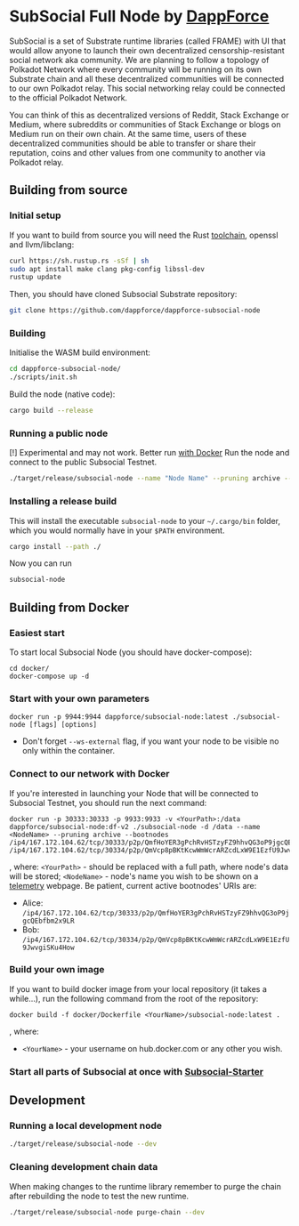 # SubSocial Full Node by [DappForce](https://github.com/dappforce)

SubSocial is a set of Substrate runtime libraries (called FRAME) with UI that would allow anyone to launch their own decentralized censorship-resistant social network aka community. We are planning to follow a topology of Polkadot Network where every community will be running on its own Substrate chain and all these decentralized communities will be connected to our own Polkadot relay. This social networking relay could be connected to the official Polkadot Network.

You can think of this as decentralized versions of Reddit, Stack Exchange or Medium, where subreddits or communities of Stack Exchange or blogs on Medium run on their own chain. At the same time, users of these decentralized communities should be able to transfer or share their reputation, coins and other values from one community to another via Polkadot relay.

## Building from source

### Initial setup
If you want to build from source you will need the Rust [toolchain](https://rustup.rs/), openssl and llvm/libclang:
```bash
curl https://sh.rustup.rs -sSf | sh
sudo apt install make clang pkg-config libssl-dev
rustup update
```
Then, you should have cloned Subsocial Substrate repository:
```bash
git clone https://github.com/dappforce/dappforce-subsocial-node
```

### Building
Initialise the WASM build environment:
```bash
cd dappforce-subsocial-node/
./scripts/init.sh
```

Build the node (native code):
```bash
cargo build --release
```

### Running a public node
[!] Experimental and may not work. Better run [with Docker](#connect-to-our-network-with-docker)
Run the node and connect to the public Subsocial Testnet.
```bash
./target/release/subsocial-node --name "Node Name" --pruning archive --bootnodes /ip4/167.172.104.62/tcp/30333/p2p/QmfHoYER3gPchRvHSTzyFZ9hhvQG3oP9jgcQEbfbm2x9LR /ip4/167.172.104.62/tcp/30334/p2p/QmVcp8pBKtKcwWmWcrARZcdLxW9E1EzfU9JwvgiSKu4How
```

### Installing a release build
This will install the executable `subsocial-node` to your `~/.cargo/bin` folder, which you would normally have in your `$PATH` environment.

```bash
cargo install --path ./
```

Now you can run

```bash
subsocial-node
```

## Building from Docker

### Easiest start
To start local Subsocial Node (you should have docker-compose):

```
cd docker/
docker-compose up -d
```

### Start with your own  parameters

```
docker run -p 9944:9944 dappforce/subsocial-node:latest ./subsocial-node [flags] [options]
```
* Don't forget `--ws-external` flag, if you want your node to be visible no only within the container.

### Connect to our network with Docker
If you're interested in launching your Node that will be connected to Subsocial Testnet, you should run the next command:
```
docker run -p 30333:30333 -p 9933:9933 -v <YourPath>:/data dappforce/subsocial-node:df-v2 ./subsocial-node -d /data --name <NodeName> --pruning archive --bootnodes /ip4/167.172.104.62/tcp/30333/p2p/QmfHoYER3gPchRvHSTzyFZ9hhvQG3oP9jgcQEbfbm2x9LR /ip4/167.172.104.62/tcp/30334/p2p/QmVcp8pBKtKcwWmWcrARZcdLxW9E1EzfU9JwvgiSKu4How
```
, where:
`<YourPath>` - should be replaced with a full path, where node's data will be stored;
`<NodeName>` - node's name you wish to be shown on a [telemetry](https://telemetry.polkadot.io/#list/Subsocial%20Barracuda%20Testnet) webpage.
Be patient, current active bootnodes' URIs are:
- Alice: `/ip4/167.172.104.62/tcp/30333/p2p/QmfHoYER3gPchRvHSTzyFZ9hhvQG3oP9jgcQEbfbm2x9LR`
- Bob: `/ip4/167.172.104.62/tcp/30334/p2p/QmVcp8pBKtKcwWmWcrARZcdLxW9E1EzfU9JwvgiSKu4How`

### Build your own image
If you want to build docker image from your local repository (it takes a while...), run the following command from the root of the repository:

```
docker build -f docker/Dockerfile <YourName>/subsocial-node:latest .
```
, where:
- `<YourName>` - your username on hub.docker.com or any other you wish.

### Start all parts of Subsocial at once with [Subsocial-Starter](https://github.com/dappforce/dappforce-subsocial-starter)

## Development

### Running a local development node
```bash
./target/release/subsocial-node --dev
```

### Cleaning development chain data
When making changes to the runtime library remember to purge the chain after rebuilding the node to test the new runtime.

```bash
./target/release/subsocial-node purge-chain --dev
```
